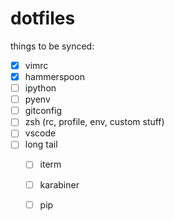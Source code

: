 # dotfiles

things to be synced:

- [x] vimrc
- [x] hammerspoon
- [ ] ipython
- [ ] pyenv
- [ ] gitconfig
- [ ] zsh (rc, profile, env, custom stuff)
- [ ] vscode
- [ ] long tail
    - [ ] iterm
    - [ ] karabiner
    - [ ] pip

